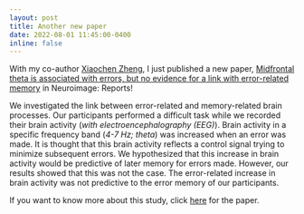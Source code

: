 ```yaml
---
layout: post
title: Another new paper
date: 2022-08-01 11:45:00-0400
inline: false
---
```


With my co-author <a href="https://xiaochenzheng.github.io/">Xiaochen Zheng</a>, I just published a new paper, <a href="https://doi.org/10.1016/j.ynirp.2022.100129">Midfrontal theta is associated with errors, but no evidence for a link with error-related memory</a> in Neuroimage: Reports!

We investigated the link between error-related and memory-related brain processes. Our participants performed a difficult task while we recorded their brain activity (<i>with electroencephalography (EEG)</i>). Brain activity in a specific frequency band (<i>4-7 Hz; theta</i>) was increased when an error was made. It is thought that this brain activity reflects a control signal trying to minimize subsequent errors. We hypothesized that this increase in brain activity would be predictive of later memory for errors made. However, our results showed that this was not the case. The error-related increase in brain activity was not predictive to the error memory of our participants.

If you want to know more about this study, click <a href="https://doi.org/10.1016/j.ynirp.2022.100129">here</a> for the paper.



